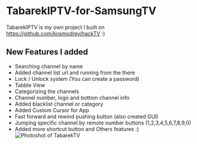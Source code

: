 # TabarekIPTV-for-SamsungTV
TabarekIPTV is my own project I built on https://github.com/kosmodrey/hackTV :)

## New Features I added
* Searching channel by name
* Added channel list url and running from the there
* Lock / Unlock system (You can create a password)
* Tabble View
* Categorizing the channels
* Channel number, logo and bottom channel info
* Added blacklist channel or category
* Added Custom Cursor for App
* Fast forward and rewind pushing button (also created GUI)
* Jumping specific channel by remote number buttons (1,2,3,4,5,6,7,8,9,0)
* Added more shortcut button and Others features :)
![Photoshot of TabarekTV](https://raw.githubusercontent.com/ateber/TabarekIPTV-for-SamsungTV/main/main.png)

